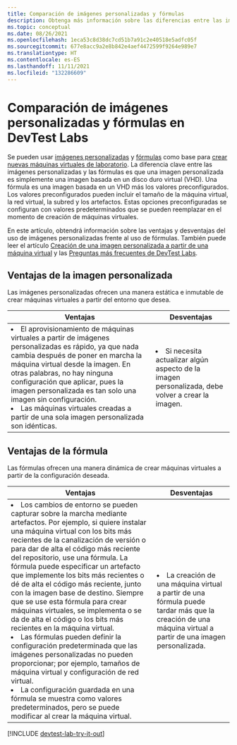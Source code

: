 ```yaml
---
title: Comparación de imágenes personalizadas y fórmulas
description: Obtenga más información sobre las diferencias entre las imágenes personalizadas y las fórmulas como bases de máquina virtual para que pueda decidir cuál se adapta mejor a su entorno.
ms.topic: conceptual
ms.date: 08/26/2021
ms.openlocfilehash: 1eca53c8d38dc7cd51b7a91c2e40518e5adfc05f
ms.sourcegitcommit: 677e8acc9a2e8b842e4aef4472599f9264e989e7
ms.translationtype: HT
ms.contentlocale: es-ES
ms.lasthandoff: 11/11/2021
ms.locfileid: "132286609"
---
```

# <a name="compare-custom-images-and-formulas-in-devtest-labs"></a>Comparación de imágenes personalizadas y fórmulas en DevTest Labs
Se pueden usar [imágenes personalizadas](devtest-lab-create-template.md) y [fórmulas](devtest-lab-manage-formulas.md) como base para [crear nuevas máquinas virtuales de laboratorio](devtest-lab-add-vm.md). La diferencia clave entre las imágenes personalizadas y las fórmulas es que una imagen personalizada es simplemente una imagen basada en un disco duro virtual (VHD). Una fórmula es una imagen basada en un VHD más los valores preconfigurados. Los valores preconfigurados pueden incluir el tamaño de la máquina virtual, la red virtual, la subred y los artefactos. Estas opciones preconfiguradas se configuran con valores predeterminados que se pueden reemplazar en el momento de creación de máquinas virtuales. 

En este artículo, obtendrá información sobre las ventajas y desventajas del uso de imágenes personalizadas frente al uso de fórmulas.  También puede leer el artículo [Creación de una imagen personalizada a partir de una máquina virtual](devtest-lab-create-custom-image-from-vm-using-portal.md) y las [Preguntas más frecuentes de DevTest Labs](devtest-lab-faq.yml).

## <a name="custom-image-benefits"></a>Ventajas de la imagen personalizada
Las imágenes personalizadas ofrecen una manera estática e inmutable de crear máquinas virtuales a partir del entorno que desea. 

|Ventajas|Desventajas|
|----|----|
|<li>El aprovisionamiento de máquinas virtuales a partir de imágenes personalizadas es rápido, ya que nada cambia después de poner en marcha la máquina virtual desde la imagen. En otras palabras, no hay ninguna configuración que aplicar, pues la imagen personalizada es tan solo una imagen sin configuración. <li>Las máquinas virtuales creadas a partir de una sola imagen personalizada son idénticas.|<li>Si necesita actualizar algún aspecto de la imagen personalizada, debe volver a crear la imagen. |

## <a name="formula-benefits"></a>Ventajas de la fórmula
  
Las fórmulas ofrecen una manera dinámica de crear máquinas virtuales a partir de la configuración deseada.

|Ventajas|Desventajas|
|----|----|
|<li>Los cambios de entorno se pueden capturar sobre la marcha mediante artefactos. Por ejemplo, si quiere instalar una máquina virtual con los bits más recientes de la canalización de versión o para dar de alta el código más reciente del repositorio, use una fórmula. La fórmula puede especificar un artefacto que implemente los bits más recientes o dé de alta el código más reciente, junto con la imagen base de destino. Siempre que se use esta fórmula para crear máquinas virtuales, se implementa o se da de alta el código o los bits más recientes en la máquina virtual.  <li>Las fórmulas pueden definir la configuración predeterminada que las imágenes personalizadas no pueden proporcionar; por ejemplo, tamaños de máquina virtual y configuración de red virtual.  <li>La configuración guardada en una fórmula se muestra como valores predeterminados, pero se puede modificar al crear la máquina virtual. |<li> La creación de una máquina virtual a partir de una fórmula puede tardar más que la creación de una máquina virtual a partir de una imagen personalizada.

[!INCLUDE [devtest-lab-try-it-out](../../includes/devtest-lab-try-it-out.md)]

